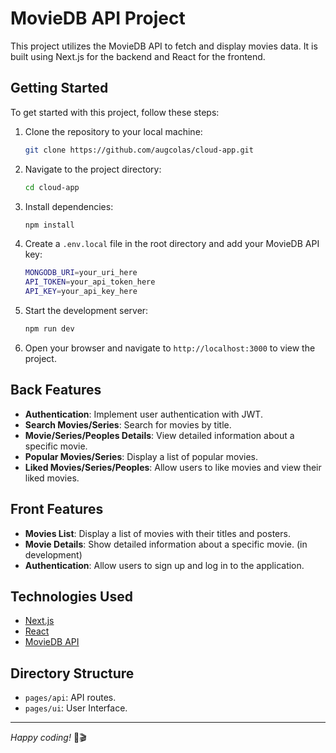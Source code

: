# MovieDB API Project

This project utilizes the MovieDB API to fetch and display movies data. It is built using Next.js for the backend and React for the frontend.

## Getting Started

To get started with this project, follow these steps:

1. Clone the repository to your local machine:

    ```bash
    git clone https://github.com/augcolas/cloud-app.git
    ```

2. Navigate to the project directory:

    ```bash
    cd cloud-app
    ```

3. Install dependencies:

    ```bash
    npm install
    ```

4. Create a `.env.local` file in the root directory and add your MovieDB API key:

    ```bash
    MONGODB_URI=your_uri_here
    API_TOKEN=your_api_token_here
    API_KEY=your_api_key_here
    ```

5. Start the development server:

    ```bash
    npm run dev
    ```

6. Open your browser and navigate to `http://localhost:3000` to view the project.

## Back Features

- **Authentication**: Implement user authentication with JWT.
- **Search Movies/Series**: Search for movies by title.
- **Movie/Series/Peoples Details**: View detailed information about a specific movie.
- **Popular Movies/Series**: Display a list of popular movies.
- **Liked Movies/Series/Peoples**: Allow users to like movies and view their liked movies.


## Front Features

- **Movies List**: Display a list of movies with their titles and posters.
- **Movie Details**: Show detailed information about a specific movie. (in development)
- **Authentication**: Allow users to sign up and log in to the application.

## Technologies Used

- [Next.js](https://nextjs.org/) 
- [React](https://reactjs.org/)
- [MovieDB API](https://www.themoviedb.org/documentation/api)

## Directory Structure

- `pages/api`: API routes.
- `pages/ui`: User Interface.

---

*Happy coding!* 🚀🎬
